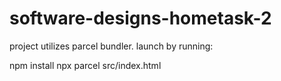 # software-designs-hometask-2

project utilizes parcel bundler. launch by running:

npm install
npx parcel src/index.html

